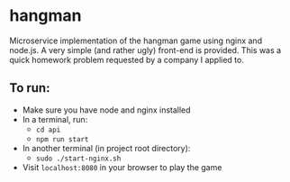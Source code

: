 # hangman
Microservice implementation of the hangman game using nginx and node.js. A very simple (and rather ugly) front-end is provided. This was a quick homework problem requested by a company I applied to.

## To run:
* Make sure you have node and nginx installed
* In a terminal, run:
  * `cd api`
  * `npm run start`
* In another terminal (in project root directory):
  * `sudo ./start-nginx.sh`
* Visit `localhost:8080` in your browser to play the game
